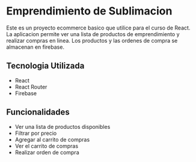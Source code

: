 # Emprendimiento de Sublimacion
Este es un proyecto ecommerce basico que utilice para el curso de React. La aplicacion permite ver una lista de productos de emprendimiento y realizar compras en linea. Los productos y las ordenes de compra se almacenan en firebase.

## Tecnologia Utilizada
- React
- React Router  
- Firebase

## Funcionalidades 
- Ver una lista de productos disponibles
- Filtrar por precio
- Agregar al carrito de compras
- Ver el carrito de compras
- Realizar orden de compra

